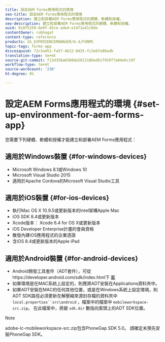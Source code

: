 ```yaml
---
title: 設定AEM Forms應用程式的環境
seo-title: 設定AEM Forms應用程式的環境
description: 建立和部署AEM Forms應用程式的硬體、軟體和授權。
seo-description: 建立和部署AEM Forms應用程式的硬體、軟體和授權。
uuid: 0c8f5259-8e9f-45ce-ade4-e14f1a41c0de
contentOwner: robhagat
content-type: reference
products: SG_EXPERIENCEMANAGER/6.4/FORMS
topic-tags: forms-app
discoiquuid: 72c3a451-fa57-4b12-8d25-fc2e6fa98adb
translation-type: tm+mt
source-git-commit: f13d358a6508da5813186ed61f959f7a84e6c19f
workflow-type: tm+mt
source-wordcount: '230'
ht-degree: 0%

---
```



# 設定AEM Forms應用程式的環境 {#set-up-environment-for-aem-forms-app}

您需要下列硬體、軟體和授權才能建立和部署AEM Forms應用程式：

## 適用於Windows裝置 {#for-windows-devices}

* Microsoft Windows 8.1或Windows 10
* Microsoft Visual Studio 2015
* 適用於Apache Cordova的Microsoft Visual Studio工具

## 適用於iOS裝置 {#for-ios-devices}

* 執行Mac OS X 10.9.5或更新版本的Intel架構Apple Mac
* iOS SDK 8.4或更新版本
* Xcode版本： Xcode 6.4 for OS X或更新版本
* iOS Developer Enterprise計畫的會員資格
* 散發內建iOS應用程式的企業憑證
* 含iOS 8.4或更新版本的Apple iPad

## 適用於Android裝置 {#for-android-devices}

* Android開發工具套件（ADT套件），可從https://developer.android.com/sdk/index.html下 [載](https://developer.android.com/sdk/index.html)
* 如果環境是在MAC系統上設定的，則應將ADT安裝在Applications資料夾中。
* 如果ADT安裝在MAC的任何其他位置，或是在Windows系統上設定環境，則ADT SDK路徑必須更新在解壓縮來源封存檔的資料夾中 `local.properties``src\android` ，檔案中的檔案中 `mobileworkspace-src.zip`。 在此檔案中，將變 `sdk.dir` 數指向案頭上的ADT SDK位置。

>[!NOTE]
>
>adobe-lc-mobileworkspace-src.zip包含PhoneGap SDK 5.0。 請確定未預先安裝PhoneGap SDK。
